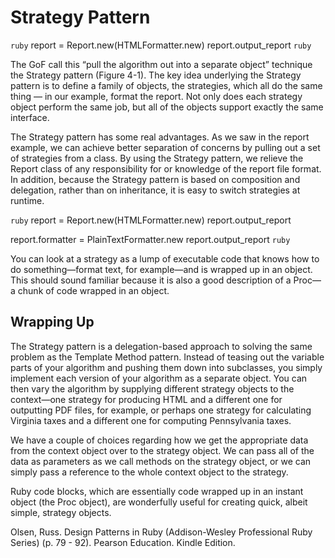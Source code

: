 
# Strategy Pattern

```ruby```
report = Report.new(HTMLFormatter.new)
report.output_report
```ruby```

The GoF call this “pull the algorithm out into a separate object” technique the Strategy pattern (Figure 4-1). The key idea underlying the Strategy pattern is to define a family of objects, the strategies, which all do the same thing — in our example, format the report. Not only does each strategy object perform the same job, but all of the objects support exactly the same interface.

The Strategy pattern has some real advantages. As we saw in the report example, we can achieve better separation of concerns by pulling out a set of strategies from a class. By using the Strategy pattern, we relieve the Report class of any responsibility for or knowledge of the report file format. In addition, because the Strategy pattern is based on composition and delegation, rather than on inheritance, it is easy to switch strategies at runtime.

```ruby```
report = Report.new(HTMLFormatter.new)
report.output_report

report.formatter = PlainTextFormatter.new
report.output_report
```ruby```

You can look at a strategy as a lump of executable code that knows how to do something—format text, for example—and is wrapped up in an object. This should sound familiar because it is also a good description of a Proc—a chunk of code wrapped in an object.

## Wrapping Up

The Strategy pattern is a delegation-based approach to solving the same problem as the Template Method pattern. Instead of teasing out the variable parts of your algorithm and pushing them down into subclasses, you simply implement each version of your algorithm as a separate object. You can then vary the algorithm by supplying different strategy objects to the context—one strategy for producing HTML and a different one for outputting PDF files, for example, or perhaps one strategy for calculating Virginia taxes and a different one for computing Pennsylvania taxes.

We have a couple of choices regarding how we get the appropriate data from the context object over to the strategy object. We can pass all of the data as parameters as we call methods on the strategy object, or we can simply pass a reference to the whole context object to the strategy.

Ruby code blocks, which are essentially code wrapped up in an instant object (the Proc object), are wonderfully useful for creating quick, albeit simple, strategy objects.

Olsen, Russ. Design Patterns in Ruby (Addison-Wesley Professional Ruby Series) (p. 79 - 92). Pearson Education. Kindle Edition.
